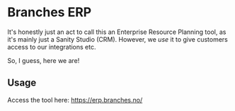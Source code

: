 # Branches ERP

It's honestly just an act to call this an Enterprise Resource Planning tool, as
it's mainly just a Sanity Studio (CRM). However, we _use_ it to give customers
access to our integrations etc.

So, I guess, here we are!

## Usage

Access the tool here: https://erp.branches.no/
